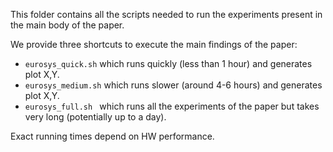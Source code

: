 This folder contains all the scripts needed to run the experiments present in the main body of the paper.

We provide three shortcuts to execute the main findings of the paper:

- ```eurosys_quick.sh``` which runs quickly (less than 1 hour) and generates plot X,Y.
- ```eurosys_medium.sh``` which runs slower (around 4-6 hours) and generates plot X,Y.
- ```eurosys_full.sh ``` which runs all the experiments of the paper but takes very long (potentially up to a day).

Exact running times depend on HW performance.